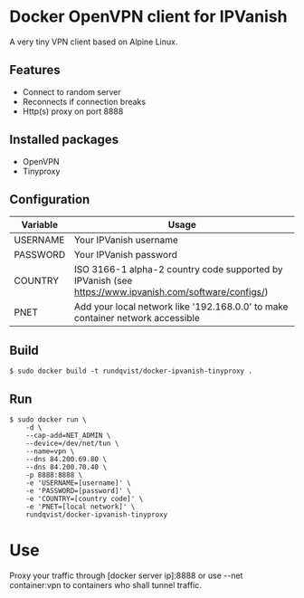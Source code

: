 # Docker OpenVPN client for IPVanish
A very tiny VPN client based on Alpine Linux. 

## Features
* Connect to random server
* Reconnects if connection breaks
* Http(s) proxy on port 8888 

## Installed packages
* OpenVPN
* Tinyproxy

## Configuration
| Variable | Usage |
|----------|-------|
| USERNAME | Your IPVanish username |
| PASSWORD | Your IPVanish password |
| COUNTRY | ISO 3166-1 alpha-2 country code supported by IPVanish (see https://www.ipvanish.com/software/configs/) |
| PNET | Add your local network like '192.168.0.0' to make container network accessible |

## Build
```
$ sudo docker build -t rundqvist/docker-ipvanish-tinyproxy .
```

## Run
```
$ sudo docker run \
    -d \
    --cap-add=NET_ADMIN \
    --device=/dev/net/tun \
    --name=vpn \
    --dns 84.200.69.80 \
    --dns 84.200.70.40 \
    -p 8888:8888 \
    -e 'USERNAME=[username]' \
    -e 'PASSWORD=[password]' \
    -e 'COUNTRY=[country code]' \
    -e 'PNET=[local network]' \
    rundqvist/docker-ipvanish-tinyproxy
```

# Use
Proxy your traffic through [docker server ip]:8888 or use --net container:vpn to containers who shall tunnel traffic.